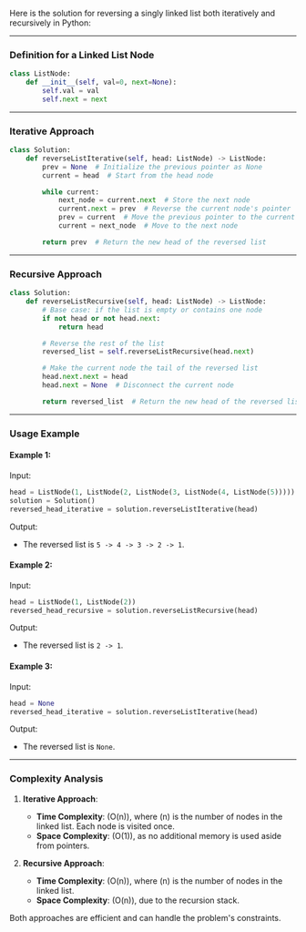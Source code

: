 Here is the solution for reversing a singly linked list both iteratively and recursively in Python:

---

### **Definition for a Linked List Node**
```python
class ListNode:
    def __init__(self, val=0, next=None):
        self.val = val
        self.next = next
```

---

### **Iterative Approach**
```python
class Solution:
    def reverseListIterative(self, head: ListNode) -> ListNode:
        prev = None  # Initialize the previous pointer as None
        current = head  # Start from the head node

        while current:
            next_node = current.next  # Store the next node
            current.next = prev  # Reverse the current node's pointer
            prev = current  # Move the previous pointer to the current node
            current = next_node  # Move to the next node

        return prev  # Return the new head of the reversed list
```

---

### **Recursive Approach**
```python
class Solution:
    def reverseListRecursive(self, head: ListNode) -> ListNode:
        # Base case: if the list is empty or contains one node
        if not head or not head.next:
            return head

        # Reverse the rest of the list
        reversed_list = self.reverseListRecursive(head.next)

        # Make the current node the tail of the reversed list
        head.next.next = head
        head.next = None  # Disconnect the current node

        return reversed_list  # Return the new head of the reversed list
```

---

### **Usage Example**
#### Example 1:
Input:
```python
head = ListNode(1, ListNode(2, ListNode(3, ListNode(4, ListNode(5)))))
solution = Solution()
reversed_head_iterative = solution.reverseListIterative(head)
```

Output:
- The reversed list is `5 -> 4 -> 3 -> 2 -> 1`.

#### Example 2:
Input:
```python
head = ListNode(1, ListNode(2))
reversed_head_recursive = solution.reverseListRecursive(head)
```

Output:
- The reversed list is `2 -> 1`.

#### Example 3:
Input:
```python
head = None
reversed_head_iterative = solution.reverseListIterative(head)
```

Output:
- The reversed list is `None`.

---

### **Complexity Analysis**

1. **Iterative Approach**:
   - **Time Complexity**: \(O(n)\), where \(n\) is the number of nodes in the linked list. Each node is visited once.
   - **Space Complexity**: \(O(1)\), as no additional memory is used aside from pointers.

2. **Recursive Approach**:
   - **Time Complexity**: \(O(n)\), where \(n\) is the number of nodes in the linked list.
   - **Space Complexity**: \(O(n)\), due to the recursion stack.

Both approaches are efficient and can handle the problem's constraints.
